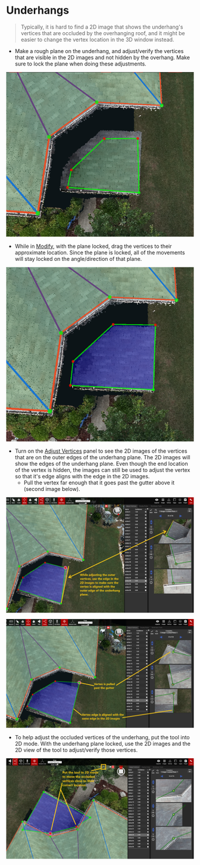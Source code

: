 # Underhangs

> Typically, it is hard to find a 2D image that shows the underhang's vertices that are occluded by the overhanging roof, and it might be easier to change the vertex location in the 3D window instead.



* Make a rough plane on the underhang, and adjust/verify the vertices that are visible in the 2D images and not hidden by the overhang. Make sure to lock the plane when doing these adjustments.

![Only the bottom right corner of this underhang is visible in the 2D images.](../.gitbook/assets/40817-underhang-without-all-verts-adjusted.png)

* While in [Modify](../3d-scene-manipulation-tools/geometry/modify.md), with the plane locked, drag the vertices to their approximate location. Since the plane is locked, all of the movements will stay locked on the angle/direction of that plane.

![Plane has been locked and unverified vertices pulled to their approximate location.](../.gitbook/assets/40817-underhang-with-verts-pulled-to-approx-location.png)

* Turn on the [Adjust Vertices](../tools/adjust-vertices/) panel to see the 2D images of the vertices that are on the outer edges of the underhang plane. The 2D images will show the edges of the underhang plane. Even though the end location of the vertex is hidden, the images can still be used to adjust the vertex so that it's edge aligns with the edge in the 2D images.
  * Pull the vertex far enough that it goes past the gutter above it \(second image below\).

![Look at the vertex&apos;s edge in the 2D images and pull the vertex so it aligns with that edge.](../.gitbook/assets/40817-underhang-edge-adjustment.png)

![Vertex is pulled past the gutter in 2D images, vertex edge is aligned with its edge in the 2D images.](../.gitbook/assets/40817-underhang-edge-adjustment-final.png)

* To help adjust the occluded vertices of the underhang, put the tool into 2D mode. With the underhang plane locked, use the 2D images and the 2D view of the tool to adjust/verify those vertices.

![3D tool is set to 2D mode. Use 2D images and 2D mode to pull those vertices to their approx. location.](../.gitbook/assets/40817-underhang-occluded-verts-in-2d-mode.png)



